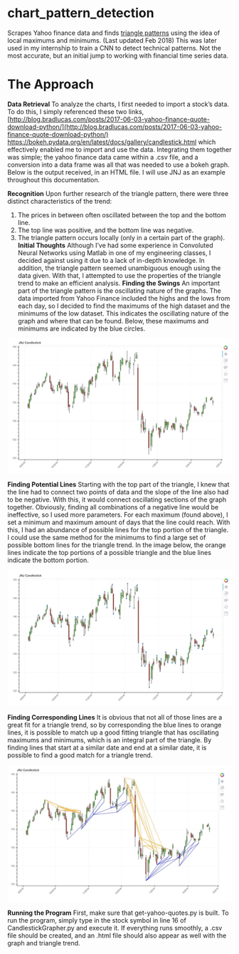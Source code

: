 # chart_pattern_detection
Scrapes Yahoo finance data and finds [triangle patterns](https://www.investopedia.com/articles/technical/03/091003.asp) using the idea of local maximums and minimums. (Last updated Feb 2018) This was later used in my internship to train a CNN to detect technical patterns. Not the most accurate, but an initial jump to working with financial time series data. 

# The Approach
**Data Retrieval**
To analyze the charts, I first needed to import a stock’s data. To do this, I simply
referenced these two links,
[http://blog.bradlucas.com/posts/2017-06-03-yahoo-finance-quote-download-python/](http://blog.bradlucas.com/posts/2017-06-03-yahoo-finance-quote-download-python/)
https://bokeh.pydata.org/en/latest/docs/gallery/candlestick.html
which effectively enabled me to import and use the data. Integrating them together was
simple; the yahoo finance data came within a .csv file, and a conversion into a data frame
was all that was needed to use a bokeh graph. Below is the output received, in an HTML
file. I will use JNJ as an example throughout this documentation.


**Recognition**
Upon further research of the triangle pattern, there were three distinct
characteristics of the trend:

1. The prices in between often oscillated between the top and the bottom line.
2. The top line was positive, and the bottom line was negative.
3. The triangle pattern occurs locally (only in a certain part of the graph).
**Initial Thoughts**
Although I’ve had some experience in Convoluted Neural Networks using Matlab
in one of my engineering classes, I decided against using it due to a lack of in-depth
knowledge. In addition, the triangle pattern seemed unambiguous enough using the data
given. With that, I attempted to use the properties of the triangle trend to make an
efficient analysis.
**Finding the Swings**
An important part of the triangle pattern is the oscillating nature of the graphs.
The data imported from Yahoo Finance included the highs and the lows from each day,
so I decided to find the maximums of the high dataset and the minimums of the low
dataset. This indicates the oscillating nature of the graph and where that can be found.
Below, these maximums and minimums are indicated by the blue circles.

![Finding the Swings](/images/readme_im1.png)

**Finding Potential Lines**
Starting with the top part of the triangle, I knew that the line had to connect two
points of data and the slope of the line also had to be negative. With this, it would
connect oscillating sections of the graph together. Obviously, finding all combinations of
a negative line would be ineffective, so I used more parameters. For each maximum
(found above), I set a minimum and maximum amount of days that the line could reach.
With this, I had an abundance of possible lines for the top portion of the triangle. I could
use the same method for the minimums to find a large set of possible bottom lines for
the triangle trend. In the image below, the orange lines indicate the top portions of a
possible triangle and the blue lines indicate the bottom portion.

![Finding Potential Lines](/images/readme_im2.png)

**Finding Corresponding Lines**
It is obvious that not all of those lines are a great fit for a triangle trend, so by
corresponding the blue lines to orange lines, it is possible to match up a good fitting
triangle that has oscillating maximums and minimums, which is an integral part of the
triangle. By finding lines that start at a similar date and end at a similar date, it is possible
to find a good match for a triangle trend.

![Finding Corresponding Lines](/images/readme_im3.png)

**Running the Program**
First, make sure that get-yahoo-quotes.py is built. To run the program, simply
type in the stock symbol in line 16 of CandlestickGrapher.py and execute it. If everything
runs smoothly, a .csv file should be created, and an .html file should also appear as well
with the graph and triangle trend.
